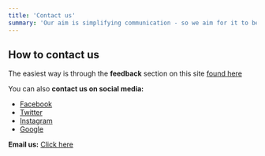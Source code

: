 ```yaml
---
title: 'Contact us'
summary: 'Our aim is simplifying communication - so we aim for it to be easy to contact us too!'
---
```


## How to contact us

The easiest way is through the **feedback** section on this site [found here](/feedback)

You can also **contact us on social media:**

- [Facebook](https://www.facebook.com/symputkeyboard)
- [Twitter](https://twitter.com/symputkeyboard)
- [Instagram](https://www.instagram.com/symput/)
- [Google](mailto:symputkeyboard@gmail.com)

**Email us:** [Click here](mailto:symputkeyboard@gmail.com)
